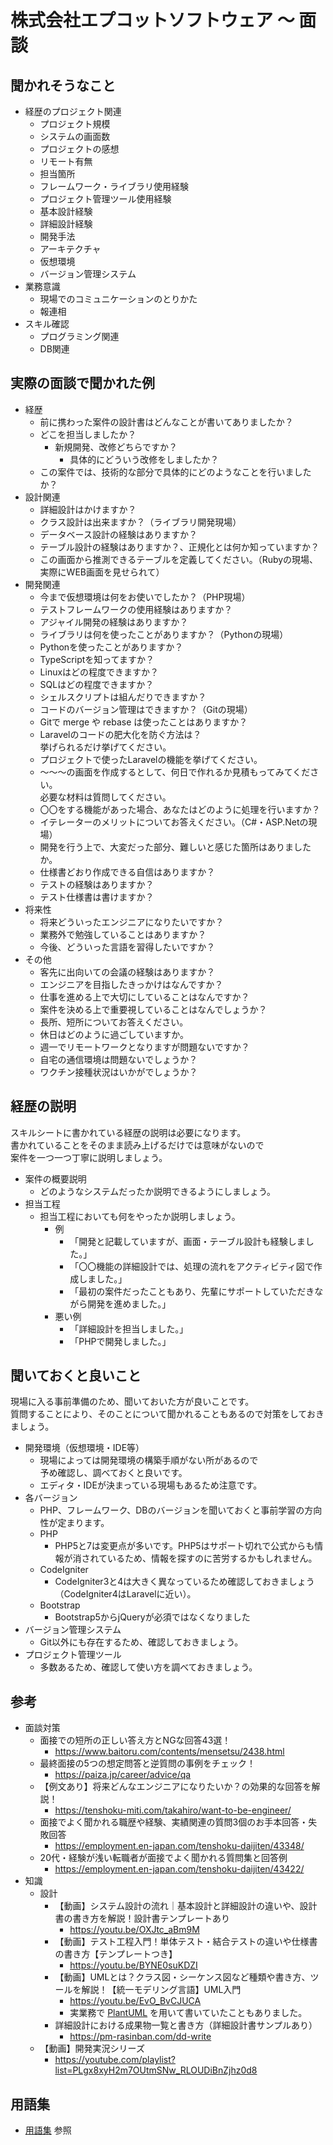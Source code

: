 # 株式会社エプコットソフトウェア ～ 面談

## 聞かれそうなこと

- 経歴のプロジェクト関連
  - プロジェクト規模
  - システムの画面数
  - プロジェクトの感想
  - リモート有無
  - 担当箇所
  - フレームワーク・ライブラリ使用経験
  - プロジェクト管理ツール使用経験
  - 基本設計経験
  - 詳細設計経験
  - 開発手法
  - アーキテクチャ
  - 仮想環境
  - バージョン管理システム
- 業務意識
  - 現場でのコミュニケーションのとりかた
  - 報連相
- スキル確認
  - プログラミング関連
  - DB関連

## 実際の面談で聞かれた例

- 経歴
  - 前に携わった案件の設計書はどんなことが書いてありましたか？
  - どこを担当しましたか？
    - 新規開発、改修どちらですか？
      - 具体的にどういう改修をしましたか？
  - この案件では、技術的な部分で具体的にどのようなことを行いましたか？
- 設計関連
  - 詳細設計はかけますか？
  - クラス設計は出来ますか？（ライブラリ開発現場）
  - データベース設計の経験はありますか？
  - テーブル設計の経験はありますか？、正規化とは何か知っていますか？
  - この画面から推測できるテーブルを定義してください。（Rubyの現場、実際にWEB画面を見せられて）
- 開発関連
  - 今まで仮想環境は何をお使いでしたか？（PHP現場）
  - テストフレームワークの使用経験はありますか？
  - アジャイル開発の経験はありますか？
  - ライブラリは何を使ったことがありますか？（Pythonの現場）
  - Pythonを使ったことがありますか？
  - TypeScriptを知ってますか？
  - Linuxはどの程度できますか？
  - SQLはどの程度できますか？
  - シェルスクリプトは組んだりできますか？
  - コードのバージョン管理はできますか？（Gitの現場）
  - Gitで merge や rebase は使ったことはありますか？
  - Laravelのコードの肥大化を防ぐ方法は？  
    挙げられるだけ挙げてください。
  - プロジェクトで使ったLaravelの機能を挙げてください。
  - ～～～の画面を作成するとして、何日で作れるか見積もってみてください。  
    必要な材料は質問してください。
  - 〇〇をする機能があった場合、あなたはどのように処理を行いますか？
  - イテレーターのメリットについてお答えください。（C#・ASP.Netの現場）
  - 開発を行う上で、大変だった部分、難しいと感じた箇所はありましたか。
  - 仕様書どおり作成できる自信はありますか？
  - テストの経験はありますか？
  - テスト仕様書は書けますか？
- 将来性
  - 将来どういったエンジニアになりたいですか？
  - 業務外で勉強していることはありますか？
  - 今後、どういった言語を習得したいですか？
- その他
  - 客先に出向いての会議の経験はありますか？
  - エンジニアを目指したきっかけはなんですか？
  - 仕事を進める上で大切にしていることはなんですか？
  - 案件を決める上で重要視していることはなんでしょうか？
  - 長所、短所についてお答えください。
  - 休日はどのように過ごしていますか。
  - 週一でリモートワークとなりますが問題ないですか？
  - 自宅の通信環境は問題ないでしょうか？
  - ワクチン接種状況はいかがでしょうか？

## 経歴の説明

スキルシートに書かれている経歴の説明は必要になります。  
書かれていることをそのまま読み上げるだけでは意味がないので  
案件を一つ一つ丁寧に説明しましょう。  

- 案件の概要説明
  - どのようなシステムだったか説明できるようにしましょう。
- 担当工程
  - 担当工程においても何をやったか説明しましょう。
    - 例
      - 「開発と記載していますが、画面・テーブル設計も経験しました。」
      - 「〇〇機能の詳細設計では、処理の流れをアクティビティ図で作成しました。」
      - 「最初の案件だったこともあり、先輩にサポートしていただきながら開発を進めました。」
    - 悪い例
      - 「詳細設計を担当しました。」
      - 「PHPで開発しました。」

## 聞いておくと良いこと

現場に入る事前準備のため、聞いておいた方が良いことです。  
質問することにより、そのことについて聞かれることもあるので対策をしておきましょう。

- 開発環境（仮想環境・IDE等）
  - 現場によっては開発環境の構築手順がない所があるので  
    予め確認し、調べておくと良いです。
  - エディタ・IDEが決まっている現場もあるため注意です。
- 各バージョン
  - PHP、フレームワーク、DBのバージョンを聞いておくと事前学習の方向性が定まります。
  - PHP
    - PHP5と7は変更点が多いです。PHP5はサポート切れで公式からも情報が消されているため、情報を探すのに苦労するかもしれません。
  - CodeIgniter
    - CodeIgniter3と4は大きく異なっているため確認しておきましょう（CodeIgniter4はLaravelに近い）。
  - Bootstrap
    - Bootstrap5からjQueryが必須ではなくなりました
- バージョン管理システム
  - Git以外にも存在するため、確認しておきましょう。
- プロジェクト管理ツール
  - 多数あるため、確認して使い方を調べておきましょう。

## 参考

- 面談対策
  - 面接での短所の正しい答え方とNGな回答43選！
    - <https://www.baitoru.com/contents/mensetsu/2438.html>
  - 最終面接の5つの想定問答と逆質問の事例をチェック！
    - <https://paiza.jp/career/advice/qa>
  - 【例文あり】将来どんなエンジニアになりたいか？の効果的な回答を解説！
    - <https://tenshoku-miti.com/takahiro/want-to-be-engineer/>
  - 面接でよく聞かれる職歴や経験、実績関連の質問3個のお手本回答・失敗回答
    - <https://employment.en-japan.com/tenshoku-daijiten/43348/>
  - 20代・経験が浅い転職者が面接でよく聞かれる質問集と回答例
    - <https://employment.en-japan.com/tenshoku-daijiten/43422/>
- 知識
  - 設計
    - 【動画】システム設計の流れ｜基本設計と詳細設計の違いや、設計書の書き方を解説！設計書テンプレートあり
      - <https://youtu.be/OXJtc_aBm9M>
    - 【動画】テスト工程入門！単体テスト・結合テストの違いや仕様書の書き方【テンプレートつき】
      - <https://youtu.be/BYNE0suKDZI>
    - 【動画】UMLとは？クラス図・シーケンス図など種類や書き方、ツールを解説！【統一モデリング言語】UML入門
      - <https://youtu.be/EvO_BvCJUCA>
      - 実業務で [PlantUML](./training_plantuml.md) を用いて書いていたこともありました。
    - 詳細設計における成果物一覧と書き方（詳細設計書サンプルあり）
      - <https://pm-rasinban.com/dd-write>
  - 【動画】開発実況シリーズ
    - <https://youtube.com/playlist?list=PLgx8xyH2m7OUtmSNw_RLOUDiBnZjhz0d8>

## 用語集

- [用語集](./glossary.md) 参照

